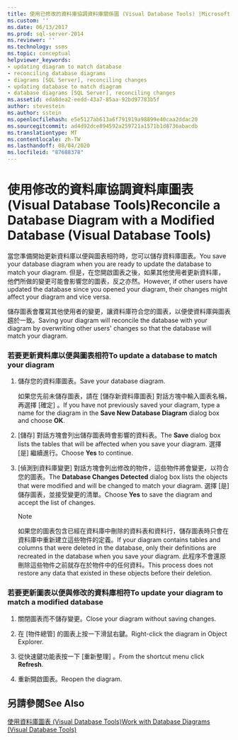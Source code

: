 ```yaml
---
title: 使用已修改的資料庫協調資料庫關係圖 (Visual Database Tools) |Microsoft Docs
ms.custom: ''
ms.date: 06/13/2017
ms.prod: sql-server-2014
ms.reviewer: ''
ms.technology: ssms
ms.topic: conceptual
helpviewer_keywords:
- updating diagram to match database
- reconciling database diagrams
- diagrams [SQL Server], reconciling changes
- updating database to match diagram
- database diagrams [SQL Server], reconciling changes
ms.assetid: eda8dea2-eedd-43a7-85aa-92bd97783b5f
author: stevestein
ms.author: sstein
ms.openlocfilehash: e5e5127ab613a6f791919a98899e40caa2ddac20
ms.sourcegitcommit: ad4d92dce894592a259721a1571b1d8736abacdb
ms.translationtype: MT
ms.contentlocale: zh-TW
ms.lasthandoff: 08/04/2020
ms.locfileid: "87688378"
---
```

# <a name="reconcile-a-database-diagram-with-a-modified-database-visual-database-tools"></a><span data-ttu-id="39004-102">使用修改的資料庫協調資料庫圖表 (Visual Database Tools)</span><span class="sxs-lookup"><span data-stu-id="39004-102">Reconcile a Database Diagram with a Modified Database (Visual Database Tools)</span></span>
  <span data-ttu-id="39004-103">當您準備開始更新資料庫以便與圖表相符時，您可以儲存資料庫圖表。</span><span class="sxs-lookup"><span data-stu-id="39004-103">You save your database diagram when you are ready to update the database to match your diagram.</span></span> <span data-ttu-id="39004-104">但是，在您開啟圖表之後，如果其他使用者更新資料庫，他們所做的變更可能會影響您的圖表，反之亦然。</span><span class="sxs-lookup"><span data-stu-id="39004-104">However, if other users have updated the database since you opened your diagram, their changes might affect your diagram and vice versa.</span></span>  
  
 <span data-ttu-id="39004-105">儲存圖表會覆寫其他使用者的變更，讓資料庫符合您的圖表，以便使資料庫與圖表趨於一致。</span><span class="sxs-lookup"><span data-stu-id="39004-105">Saving your diagram will reconcile the database with your diagram by overwriting other users' changes so that the database will match your diagram.</span></span>  
  
### <a name="to-update-a-database-to-match-your-diagram"></a><span data-ttu-id="39004-106">若要更新資料庫以便與圖表相符</span><span class="sxs-lookup"><span data-stu-id="39004-106">To update a database to match your diagram</span></span>  
  
1.  <span data-ttu-id="39004-107">儲存您的資料庫圖表。</span><span class="sxs-lookup"><span data-stu-id="39004-107">Save your database diagram.</span></span>  
  
     <span data-ttu-id="39004-108">如果您先前未儲存圖表，請在 [儲存新資料庫圖表]  對話方塊中輸入圖表名稱，再選擇 [確定]  。</span><span class="sxs-lookup"><span data-stu-id="39004-108">If you have not previously saved your diagram, type a name for the diagram in the **Save New Database Diagram** dialog box and choose **OK**.</span></span>  
  
2.  <span data-ttu-id="39004-109">[儲存]  對話方塊會列出儲存圖表時會影響的資料表。</span><span class="sxs-lookup"><span data-stu-id="39004-109">The **Save** dialog box lists the tables that will be affected when you save your diagram.</span></span> <span data-ttu-id="39004-110">選擇 [是]  繼續進行。</span><span class="sxs-lookup"><span data-stu-id="39004-110">Choose **Yes** to continue.</span></span>  
  
3.  <span data-ttu-id="39004-111">[偵測到資料庫變更]  對話方塊會列出修改的物件，這些物件將會變更，以符合您的圖表。</span><span class="sxs-lookup"><span data-stu-id="39004-111">The **Database Changes Detected** dialog box lists the objects that were modified and will be changed to match your diagram.</span></span> <span data-ttu-id="39004-112">選擇 [是]  儲存圖表，並接受變更的清單。</span><span class="sxs-lookup"><span data-stu-id="39004-112">Choose **Yes** to save the diagram and accept the list of changes.</span></span>  
  
    > [!NOTE]  
    >  <span data-ttu-id="39004-113">如果您的圖表包含已經在資料庫中刪除的資料表和資料行，儲存圖表時只會在資料庫中重新建立這些物件的定義。</span><span class="sxs-lookup"><span data-stu-id="39004-113">If your diagram contains tables and columns that were deleted in the database, only their definitions are recreated in the database when you save your diagram.</span></span> <span data-ttu-id="39004-114">此程序不會還原刪除這些物件之前就存在於物件中的任何資料。</span><span class="sxs-lookup"><span data-stu-id="39004-114">This process does not restore any data that existed in these objects before their deletion.</span></span>  
  
### <a name="to-update-your-diagram-to-match-a-modified-database"></a><span data-ttu-id="39004-115">若要更新圖表以便與修改的資料庫相符</span><span class="sxs-lookup"><span data-stu-id="39004-115">To update your diagram to match a modified database</span></span>  
  
1.  <span data-ttu-id="39004-116">關閉圖表而不儲存變更。</span><span class="sxs-lookup"><span data-stu-id="39004-116">Close your diagram without saving changes.</span></span>  
  
2.  <span data-ttu-id="39004-117">在 [物件總管] 的圖表上按一下滑鼠右鍵。</span><span class="sxs-lookup"><span data-stu-id="39004-117">Right-click the diagram in Object Explorer.</span></span>  
  
3.  <span data-ttu-id="39004-118">從快速鍵功能表按一下 [重新整理]  。</span><span class="sxs-lookup"><span data-stu-id="39004-118">From the shortcut menu click **Refresh**.</span></span>  
  
4.  <span data-ttu-id="39004-119">重新開啟圖表。</span><span class="sxs-lookup"><span data-stu-id="39004-119">Reopen the diagram.</span></span>  
  
## <a name="see-also"></a><span data-ttu-id="39004-120">另請參閱</span><span class="sxs-lookup"><span data-stu-id="39004-120">See Also</span></span>  
 [<span data-ttu-id="39004-121">使用資料庫圖表 &#40;Visual Database Tools&#41;</span><span class="sxs-lookup"><span data-stu-id="39004-121">Work with Database Diagrams &#40;Visual Database Tools&#41;</span></span>](visual-database-tools.md)  
  
  
